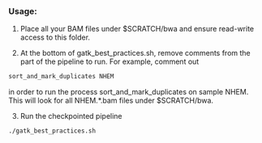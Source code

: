 ### Usage:
1. Place all your BAM files under $SCRATCH/bwa and ensure read-write access to this folder. 

2. At the bottom of gatk_best_practices.sh, remove comments from the part of the pipeline to run. For example, comment out
```bash
sort_and_mark_duplicates NHEM
```
in order to run the process sort_and_mark_duplicates on sample NHEM. This will look for all NHEM.*.bam files under $SCRATCH/bwa.

3. Run the checkpointed pipeline
```bash
./gatk_best_practices.sh
```

